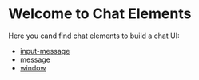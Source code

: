 # Welcome to Chat Elements

Here you cand find chat elements to build a chat UI:

- [input-message](./input-message/index.md)
- [message](./message/index.md)
- [window](./window/index.md)